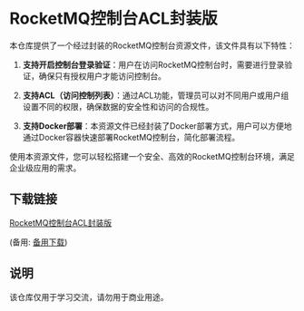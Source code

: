 # RocketMQ控制台ACL封装版

本仓库提供了一个经过封装的RocketMQ控制台资源文件，该文件具有以下特性：

1. **支持开启控制台登录验证**：用户在访问RocketMQ控制台时，需要进行登录验证，确保只有授权用户才能访问控制台。

2. **支持ACL（访问控制列表）**：通过ACL功能，管理员可以对不同用户或用户组设置不同的权限，确保数据的安全性和访问的合规性。

3. **支持Docker部署**：本资源文件已经封装了Docker部署方式，用户可以方便地通过Docker容器快速部署RocketMQ控制台，简化部署流程。

使用本资源文件，您可以轻松搭建一个安全、高效的RocketMQ控制台环境，满足企业级应用的需求。

## 下载链接
[RocketMQ控制台ACL封装版](https://pan.quark.cn/s/a405ef796452) 

(备用: [备用下载](https://pan.baidu.com/s/1MY94l3PkcbKolqNn4wZRdQ?pwd=1234))

## 说明

该仓库仅用于学习交流，请勿用于商业用途。
